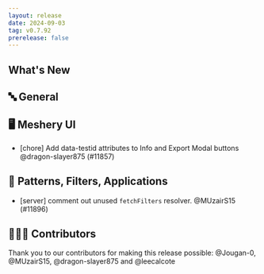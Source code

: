 ```yaml
---
layout: release
date: 2024-09-03
tag: v0.7.92
prerelease: false
---
```


## What's New

## 🔤 General

## 🖥 Meshery UI

- [chore] Add data-testid attributes to Info and Export Modal buttons @dragon-slayer875 (#11857)

## 🔋 Patterns, Filters, Applications

- [server] comment out unused `fetchFilters` resolver. @MUzairS15 (#11896)

## 👨🏽‍💻 Contributors

Thank you to our contributors for making this release possible:
@Jougan-0, @MUzairS15, @dragon-slayer875 and @leecalcote
